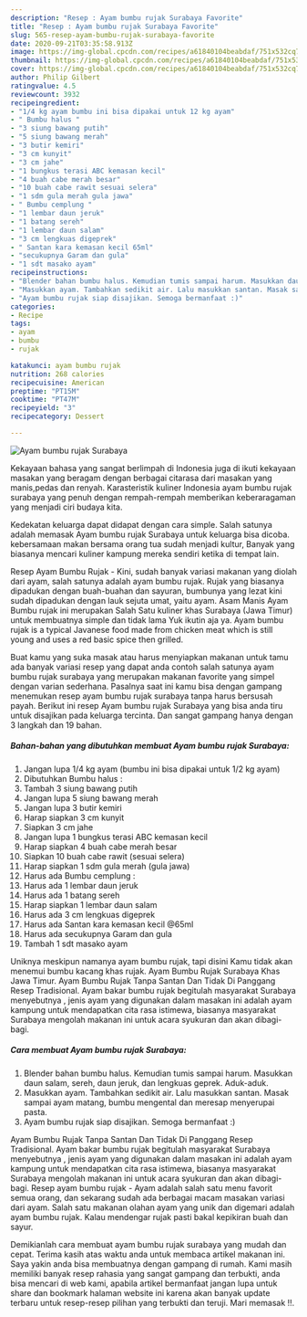 ```yaml
---
description: "Resep : Ayam bumbu rujak Surabaya Favorite"
title: "Resep : Ayam bumbu rujak Surabaya Favorite"
slug: 565-resep-ayam-bumbu-rujak-surabaya-favorite
date: 2020-09-21T03:35:58.913Z
image: https://img-global.cpcdn.com/recipes/a61840104beabdaf/751x532cq70/ayam-bumbu-rujak-surabaya-foto-resep-utama.jpg
thumbnail: https://img-global.cpcdn.com/recipes/a61840104beabdaf/751x532cq70/ayam-bumbu-rujak-surabaya-foto-resep-utama.jpg
cover: https://img-global.cpcdn.com/recipes/a61840104beabdaf/751x532cq70/ayam-bumbu-rujak-surabaya-foto-resep-utama.jpg
author: Philip Gilbert
ratingvalue: 4.5
reviewcount: 3932
recipeingredient:
- "1/4 kg ayam bumbu ini bisa dipakai untuk 12 kg ayam"
- " Bumbu halus "
- "3 siung bawang putih"
- "5 siung bawang merah"
- "3 butir kemiri"
- "3 cm kunyit"
- "3 cm jahe"
- "1 bungkus terasi ABC kemasan kecil"
- "4 buah cabe merah besar"
- "10 buah cabe rawit sesuai selera"
- "1 sdm gula merah gula jawa"
- " Bumbu cemplung "
- "1 lembar daun jeruk"
- "1 batang sereh"
- "1 lembar daun salam"
- "3 cm lengkuas digeprek"
- " Santan kara kemasan kecil 65ml"
- "secukupnya Garam dan gula"
- "1 sdt masako ayam"
recipeinstructions:
- "Blender bahan bumbu halus. Kemudian tumis sampai harum. Masukkan daun salam, sereh, daun jeruk, dan lengkuas geprek. Aduk-aduk."
- "Masukkan ayam. Tambahkan sedikit air. Lalu masukkan santan. Masak sampai ayam matang, bumbu mengental dan meresap menyerupai pasta."
- "Ayam bumbu rujak siap disajikan. Semoga bermanfaat :)"
categories:
- Recipe
tags:
- ayam
- bumbu
- rujak

katakunci: ayam bumbu rujak 
nutrition: 268 calories
recipecuisine: American
preptime: "PT15M"
cooktime: "PT47M"
recipeyield: "3"
recipecategory: Dessert

---
```



![Ayam bumbu rujak Surabaya](https://img-global.cpcdn.com/recipes/a61840104beabdaf/751x532cq70/ayam-bumbu-rujak-surabaya-foto-resep-utama.jpg)

Kekayaan bahasa yang sangat berlimpah di Indonesia juga di ikuti kekayaan masakan yang beragam dengan berbagai citarasa dari masakan yang manis,pedas dan renyah. Karasteristik kuliner Indonesia ayam bumbu rujak surabaya yang penuh dengan rempah-rempah memberikan keberaragaman yang menjadi ciri budaya kita.


Kedekatan keluarga dapat didapat dengan cara simple. Salah satunya adalah memasak Ayam bumbu rujak Surabaya untuk keluarga bisa dicoba. kebersamaan makan bersama orang tua sudah menjadi kultur, Banyak yang biasanya mencari kuliner kampung mereka sendiri ketika di tempat lain.

Resep Ayam Bumbu Rujak - Kini, sudah banyak variasi makanan yang diolah dari ayam, salah satunya adalah ayam bumbu rujak. Rujak yang biasanya dipadukan dengan buah-buahan dan sayuran, bumbunya yang lezat kini sudah dipadukan dengan lauk sejuta umat, yaitu ayam. Asam Manis Ayam Bumbu rujak ini merupakan Salah Satu kuliner khas Surabaya (Jawa Timur) untuk membuatnya simple dan tidak lama Yuk ikutin aja ya. Ayam bumbu rujak is a typical Javanese food made from chicken meat which is still young and uses a red basic spice then grilled.

Buat kamu yang suka masak atau harus menyiapkan makanan untuk tamu ada banyak variasi resep yang dapat anda contoh salah satunya ayam bumbu rujak surabaya yang merupakan makanan favorite yang simpel dengan varian sederhana. Pasalnya saat ini kamu bisa dengan gampang menemukan resep ayam bumbu rujak surabaya tanpa harus bersusah payah.
Berikut ini resep Ayam bumbu rujak Surabaya yang bisa anda tiru untuk disajikan pada keluarga tercinta. Dan sangat gampang hanya dengan 3 langkah dan 19 bahan.


<!--inarticleads1-->

##### Bahan-bahan yang dibutuhkan membuat Ayam bumbu rujak Surabaya:

1. Jangan lupa 1/4 kg ayam (bumbu ini bisa dipakai untuk 1/2 kg ayam)
1. Dibutuhkan  Bumbu halus :
1. Tambah 3 siung bawang putih
1. Jangan lupa 5 siung bawang merah
1. Jangan lupa 3 butir kemiri
1. Harap siapkan 3 cm kunyit
1. Siapkan 3 cm jahe
1. Jangan lupa 1 bungkus terasi ABC kemasan kecil
1. Harap siapkan 4 buah cabe merah besar
1. Siapkan 10 buah cabe rawit (sesuai selera)
1. Harap siapkan 1 sdm gula merah (gula jawa)
1. Harus ada  Bumbu cemplung :
1. Harus ada 1 lembar daun jeruk
1. Harus ada 1 batang sereh
1. Harap siapkan 1 lembar daun salam
1. Harus ada 3 cm lengkuas digeprek
1. Harus ada  Santan kara kemasan kecil @65ml
1. Harus ada secukupnya Garam dan gula
1. Tambah 1 sdt masako ayam


Uniknya meskipun namanya ayam bumbu rujak, tapi disini Kamu tidak akan menemui bumbu kacang khas rujak. Ayam Bumbu Rujak Surabaya Khas Jawa Timur. Ayam Bumbu Rujak Tanpa Santan Dan Tidak Di Panggang Resep Tradisional. Ayam bakar bumbu rujak begitulah masyarakat Surabaya menyebutnya , jenis ayam yang digunakan dalam masakan ini adalah ayam kampung untuk mendapatkan cita rasa istimewa, biasanya masyarakat Surabaya mengolah makanan ini untuk acara syukuran dan akan dibagi-bagi. 

<!--inarticleads2-->

##### Cara membuat  Ayam bumbu rujak Surabaya:

1. Blender bahan bumbu halus. Kemudian tumis sampai harum. Masukkan daun salam, sereh, daun jeruk, dan lengkuas geprek. Aduk-aduk.
1. Masukkan ayam. Tambahkan sedikit air. Lalu masukkan santan. Masak sampai ayam matang, bumbu mengental dan meresap menyerupai pasta.
1. Ayam bumbu rujak siap disajikan. Semoga bermanfaat :)


Ayam Bumbu Rujak Tanpa Santan Dan Tidak Di Panggang Resep Tradisional. Ayam bakar bumbu rujak begitulah masyarakat Surabaya menyebutnya , jenis ayam yang digunakan dalam masakan ini adalah ayam kampung untuk mendapatkan cita rasa istimewa, biasanya masyarakat Surabaya mengolah makanan ini untuk acara syukuran dan akan dibagi-bagi. Resep ayam bumbu rujak - Ayam adalah salah satu menu favorit semua orang, dan sekarang sudah ada berbagai macam masakan variasi dari ayam. Salah satu makanan olahan ayam yang unik dan digemari adalah ayam bumbu rujak. Kalau mendengar rujak pasti bakal kepikiran buah dan sayur. 

Demikianlah cara membuat ayam bumbu rujak surabaya yang mudah dan cepat. Terima kasih atas waktu anda untuk membaca artikel makanan ini. Saya yakin anda bisa membuatnya dengan gampang di rumah. Kami masih memiliki banyak resep rahasia yang sangat gampang dan terbukti, anda bisa mencari di web kami, apabila artikel bermanfaat jangan lupa untuk share dan bookmark halaman website ini karena akan banyak update terbaru untuk resep-resep pilihan yang terbukti dan teruji. Mari memasak !!. 
